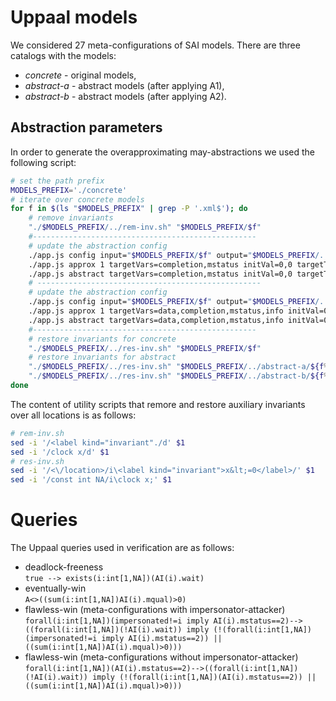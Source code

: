 # Uppaal models

We considered 27 meta-configurations of SAI models.
There are three catalogs with the models:
* *concrete* - original models,
* *abstract-a* - abstract models (after applying A1),
* *abstract-b* - abstract models (after applying A2).

## Abstraction parameters

In order to generate the overapproximating may-abstractions we used the following script:
```sh
# set the path prefix
MODELS_PREFIX='./concrete'
# iterate over concrete models
for f in $(ls "$MODELS_PREFIX" | grep -P '.xml$'); do
    # remove invariants
    "./$MODELS_PREFIX/../rem-inv.sh" "$MODELS_PREFIX/$f"
    #--------------------------------------------------
    # update the abstraction config
    ./app.js config input="$MODELS_PREFIX/$f" output="$MODELS_PREFIX/../abstract-a/${f%.xml}-abstract-a.xml" dmap="$MODELS_PREFIX/../misc/d-a-${f%.xml}.txt"
    ./app.js approx 1 targetVars=completion,mstatus initVal=0,0 targetTemplate=AI 
    ./app.js abstract targetVars=completion,mstatus initVal=0,0 targetTemplate=AI 
    # --------------------------------------------------
    # update the abstraction config
    ./app.js config input="$MODELS_PREFIX/$f" output="$MODELS_PREFIX/../abstract-b/${f%.xml}-abstract-b.xml" dmap="$MODELS_PREFIX/../misc/d-b-${f%.xml}.txt"
    ./app.js approx 1 targetVars=data,completion,mstatus,info initVal=0,0,0,0 targetTemplate=AI 
    ./app.js abstract targetVars=data,completion,mstatus,info initVal=0,0,0,0 targetTemplate=AI 
    #--------------------------------------------------
    # restore invariants for concrete
    "./$MODELS_PREFIX/../res-inv.sh" "$MODELS_PREFIX/$f"
    # restore invariants for abstract
    "./$MODELS_PREFIX/../res-inv.sh" "$MODELS_PREFIX/../abstract-a/${f%.xml}-abstract-a.xml"
    "./$MODELS_PREFIX/../res-inv.sh" "$MODELS_PREFIX/../abstract-b/${f%.xml}-abstract-b.xml"
done
```

The content of utility scripts that remore and restore auxiliary invariants over all locations is as follows:
```sh
# rem-inv.sh
sed -i '/<label kind="invariant"./d' $1
sed -i '/clock x/d' $1
# res-inv.sh
sed -i '/<\/location>/i\<label kind="invariant">x&lt;=0</label>/' $1
sed -i '/const int NA/i\clock x;' $1
```


# Queries

The Uppaal queries used in verification are as follows:
* deadlock-freeness  
`true --> exists(i:int[1,NA])(AI(i).wait)`
* eventually-win  
`A<>((sum(i:int[1,NA])AI(i).mqual)>0)`
* flawless-win (meta-configurations with impersonator-attacker)  
`forall(i:int[1,NA])(impersonated!=i imply AI(i).mstatus==2)-->((forall(i:int[1,NA])(!AI(i).wait)) imply (!(forall(i:int[1,NA])(impersonated!=i imply AI(i).mstatus==2)) || ((sum(i:int[1,NA])AI(i).mqual)>0)))`
* flawless-win (meta-configurations without impersonator-attacker)  
`forall(i:int[1,NA])(AI(i).mstatus==2)-->((forall(i:int[1,NA])(!AI(i).wait)) imply (!(forall(i:int[1,NA])(AI(i).mstatus==2)) || ((sum(i:int[1,NA])AI(i).mqual)>0)))`
